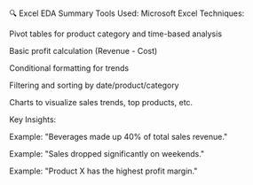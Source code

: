 🔍 Excel EDA Summary
Tools Used: Microsoft Excel
Techniques:

Pivot tables for product category and time-based analysis

Basic profit calculation (Revenue - Cost)

Conditional formatting for trends

Filtering and sorting by date/product/category

Charts to visualize sales trends, top products, etc.

Key Insights:

Example: "Beverages made up 40% of total sales revenue."

Example: "Sales dropped significantly on weekends."

Example: "Product X has the highest profit margin."
